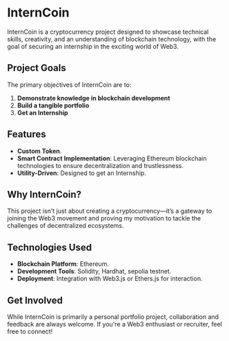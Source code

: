 # InternCoin

InternCoin is a cryptocurrency project designed to showcase technical skills, creativity, and an understanding of blockchain technology, with the goal of securing an internship in the exciting world of Web3.

## Project Goals

The primary objectives of InternCoin are to:

1. **Demonstrate knowledge in blockchain development**
2. **Build a tangible portfolio**
3. **Get an Internship** 

## Features

- **Custom Token**.
- **Smart Contract Implementation**: Leveraging Ethereum blockchain technologies to ensure decentralization and trustlessness.
- **Utility-Driven**: Designed to get an Internship.

## Why InternCoin?

This project isn't just about creating a cryptocurrency—it’s a gateway to joining the Web3 movement and proving my motivation to tackle the challenges of decentralized ecosystems.

## Technologies Used

- **Blockchain Platform**: Ethereum.
- **Development Tools**: Solidity, Hardhat, sepolia testnet.
- **Deployment**: Integration with Web3.js or Ethers.js for interaction.

## Get Involved

While InternCoin is primarily a personal portfolio project, collaboration and feedback are always welcome. If you're a Web3 enthusiast or recruiter, feel free to connect!

